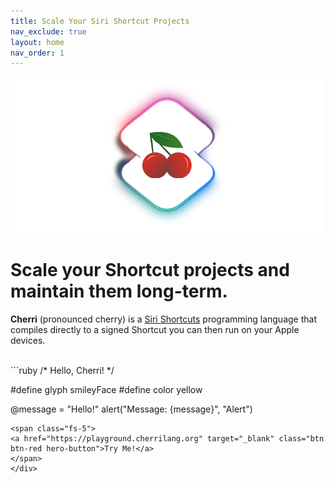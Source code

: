```yaml
---
title: Scale Your Siri Shortcut Projects
nav_exclude: true
layout: home
nav_order: 1
---
```


<div class="hero">
  <img src="/assets/hero.png" width="500" alt="Cherri Hero Image"/>
</div>

# Scale your Shortcut projects and maintain them long-term.

**Cherri** (pronounced cherry) is a <a href="https://apps.apple.com/us/app/shortcuts/id1462947752" ref="noreferrer noopener" target="_blank">Siri Shortcuts</a> programming language that compiles directly to a signed Shortcut you can then run on your Apple devices.

<br/>

<div class="code-example" markdown="1">
```ruby
/* Hello, Cherri! */

#define glyph smileyFace
#define color yellow

@message = "Hello!"
alert("Message: {message}", "Alert")
```
<span class="fs-5">
<a href="https://playground.cherrilang.org" target="_blank" class="btn btn-red hero-button">Try Me!</a>
</span>
</div>

